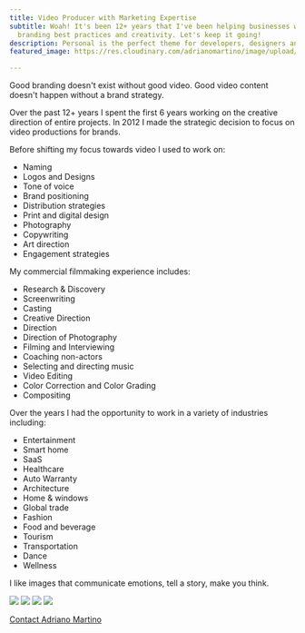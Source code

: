 ```yaml
---
title: Video Producer with Marketing Expertise
subtitle: Woah! It's been 12+ years that I've been helping businesses with a mix of
  branding best practices and creativity. Let's keep it going!
description: Personal is the perfect theme for developers, designers and other creatives.
featured_image: https://res.cloudinary.com/adrianomartino/image/upload/adrianomartinocom/Adriano_Martino_Video_Marketing_rgg8m2.jpg

---
```

Good branding doesn't exist without good video. Good video content doesn't happen without a brand strategy.

Over the past 12+ years I spent the first 6 years working on the creative direction of entire projects. In 2012 I made the strategic decision to focus on video productions for brands.

Before shifting my focus towards video I used to work on:

* Naming
* Logos and Designs
* Tone of voice
* Brand positioning
* Distribution strategies
* Print and digital design
* Photography
* Copywriting
* Art direction
* Engagement strategies

My commercial filmmaking experience includes:

* Research & Discovery
* Screenwriting
* Casting
* Creative Direction
* Direction
* Direction of Photography
* Filming and Interviewing
* Coaching non-actors
* Selecting and directing music
* Video Editing
* Color Correction and Color Grading
* Compositing

Over the years I had the opportunity to work in a variety of industries including:

* Entertainment
* Smart home
* SaaS
* Healthcare
* Auto Warranty
* Architecture
* Home & windows
* Global trade
* Fashion
* Food and beverage
* Tourism
* Transportation
* Dance
* Wellness

I like images that communicate emotions, tell a story, make you think.

<div class="gallery" data-columns="3"> <img src="https://res.cloudinary.com/adrianomartinocom/image/upload/adrianomartinocom/photo_selection/fos7hkcxglae4pxcbvmi.jpg"> <img src="https://res.cloudinary.com/adrianomartinocom/image/upload/adrianomartinocom/photo_selection/fwpbzntkuoqqncbh7z1b.jpg"> <img src="https://res.cloudinary.com/adrianomartinocom/image/upload/adrianomartinocom/photo_selection/vhpcvcinmmrofmlguyqb.jpg"> <img src="https://res.cloudinary.com/adrianomartinocom/image/upload/adrianomartinocom/photo_selection/fpa7q2gkuxxw7k72bhkv.jpg"> </div>

<a href="/contact" class="button button--large">Contact Adriano Martino</a>
